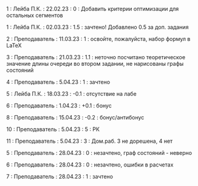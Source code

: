 1 : Лейба П.К. : 22.02.23 : 0 : Добавить критерии оптимизации для остальных сегментов

1 : Лейба П.К. : 02.03.23 : 1.5 : зачтено! Добавлено 0.5 за доп. задания

2 : Преподаватель : 11.03.23 : 1 : освойте, пожалуйста, набор формул в LaTeX

3 : Преподаватель : 21.03.23 : 1.1 : неточно посчитано теоретическое значение длины очереди во втором задании, не нарисованы графы состояний

4 : Преподаватель : 5.04.23 : 1 : зачтено

5 : Лейба П.К. : 18.03.23 : -0.1 : отсутствие на лабе

6 : Преподаватель : 1.04.23 : +0.1 : бонус

8 : Преподаватель : 15.04.23 : -0.2 : бонус/антибонус

10 : Преподаватель : 5.04.23 : 5 : РК

11 : Преподаватель : 5.04.23 : 3 : Дом.раб. 3 не дорешена, 4 нет

5 : Преподаватель : 28.04.23 : 0 : незачтено, граф состояний - неверно

6 : Преподаватель : 28.04.23 : 0 : незачтено, ошибки в расчетах

7 : Преподаватель : 28.04.23 : 1 : зачтено


